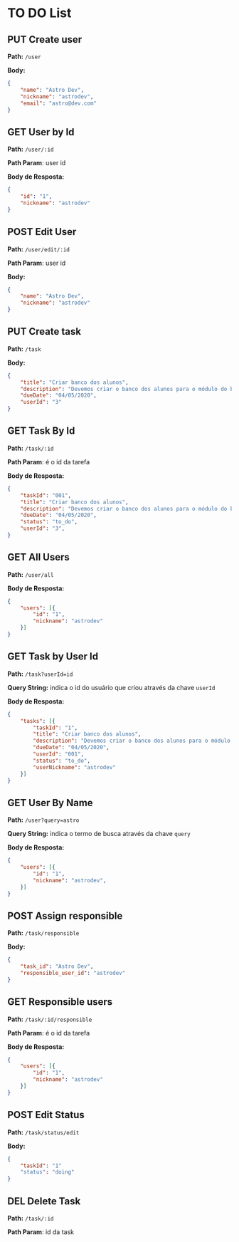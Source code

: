 # TO DO List

## **PUT** Create user

**Path:** `/user`

**Body:**

```json
{
	"name": "Astro Dev",
	"nickname": "astrodev",
	"email": "astro@dev.com"
}
```

## **GET** User by Id
**Path:** `/user/:id`

**Path Param**: user id

**Body de Resposta:**

```json
{
	"id": "1",
	"nickname": "astrodev"
}
```

## **POST** Edit User
**Path:** `/user/edit/:id`

**Path Param**: user id

**Body:**

```json
{
	"name": "Astro Dev",
	"nickname": "astrodev"
}
```

## **PUT** Create task
**Path:** `/task`

**Body:**

```json
{
	"title": "Criar banco dos alunos",
	"description": "Devemos criar o banco dos alunos para o módulo do backend",
	"dueDate": "04/05/2020",
    "userId": "3"
}
```

## **GET** Task By Id

**Path:** `/task/:id`

**Path Param**: é o id da tarefa

**Body de Resposta:**

```json
{
	"taskId": "001",
	"title": "Criar banco dos alunos",
	"description": "Devemos criar o banco dos alunos para o módulo do backend",
	"dueDate": "04/05/2020",
	"status": "to_do",
	"userId": "3",
}
```

## **GET** All Users
**Path:** `/user/all`

**Body de Resposta:**

```json
{
	"users": [{
		"id": "1",
		"nickname": "astrodev"
	}]
}
```

## **GET** Task by User Id
**Path:** `/task?userId=id`

**Query String:** indica o id do usuário que criou através da chave `userId`

**Body de Resposta:**

```json
{
	"tasks": [{
		"taskId": "1",
		"title": "Criar banco dos alunos",
		"description": "Devemos criar o banco dos alunos para o módulo do backend",
		"dueDate": "04/05/2020",
		"userId": "001",
		"status": "to_do",
		"userNickname": "astrodev"
	}]
}
```

## **GET** User By Name
**Path:** `/user?query=astro`

**Query String:** indica o termo de busca através da chave `query`

**Body de Resposta:**

```json
{
	"users": [{
		"id": "1",
		"nickname": "astrodev",
	}]
}
```

## **POST** Assign responsible
**Path:** `/task/responsible`

**Body:**

```json
{
	"task_id": "Astro Dev",
	"responsible_user_id": "astrodev"
}
```

## **GET** Responsible users
**Path:** `/task/:id/responsible`

**Path Param**: é o id da tarefa

**Body de Resposta:**

```json
{
	"users": [{
		"id": "1",
		"nickname": "astrodev"
	}]
}
```

## **POST** Edit Status

**Path:** `/task/status/edit`

**Body:**

```json
{
	"taskId": "1"
	"status": "doing"
}
```

## **DEL** Delete Task
**Path:** `/task/:id`

**Path Param**: id da task